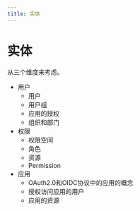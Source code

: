 ```yaml
---
title: 实体
---
```


# 实体

从三个维度来考虑。

* 用户
  * 用户
  * 用户组
  * 应用的授权
  * 组织和部门
* 权限
  * 权限空间
  * 角色
  * 资源
  * Permission
* 应用
  * OAuth2.0和OIDC协议中的应用的概念
  * 授权访问应用的用户
  * 应用的资源
